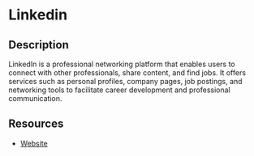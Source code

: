# Linkedin

## Description

LinkedIn is a professional networking platform that enables users to connect with other professionals, share content, and find jobs. It offers services such as personal profiles, company pages, job postings, and networking tools to facilitate career development and professional communication.

## Resources

- [Website](linkedin.com)
